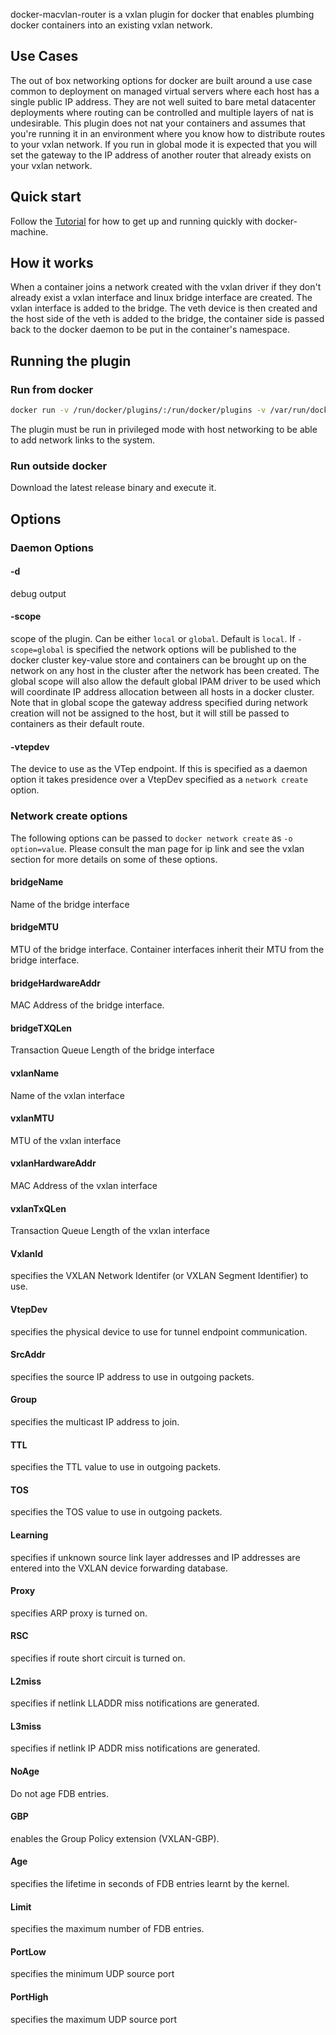 docker-macvlan-router is a vxlan plugin for docker that enables plumbing docker containers into an existing vxlan network.

## Use Cases

The out of box networking options for docker are built around a use case common to deployment on managed virtual servers where each host has a single public IP address. They are not well suited to bare metal datacenter deployments where routing can be controlled and multiple layers of nat is undesirable. This plugin does not nat your containers and assumes that you're running it in an environment where you know how to distribute routes to your vxlan network. If you run in global mode it is expected that you will set the gateway to the IP address of another router that already exists on your vxlan network.

## Quick start

Follow the [Tutorial](tutorial.md) for how to get up and running quickly with docker-machine.

## How it works

When a container joins a network created with the vxlan driver if they don't already exist a vxlan interface and linux bridge interface are created. The vxlan interface is added to the bridge. The veth device is then created and the host side of the veth is added to the bridge, the container side is passed back to the docker daemon to be put in the container's namespace.

## Running the plugin

### Run from docker

```sh
docker run -v /run/docker/plugins/:/run/docker/plugins -v /var/run/docker.sock:/var/run/docker.sock --privileged  --net=host clinta/docker-macvlan-router
```

The plugin must be run in privileged mode with host networking to be able to add network links to the system.

### Run outside docker

Download the latest release binary and execute it.

## Options

### Daemon Options

#### -d

debug output

#### -scope

scope of the plugin. Can be either `local` or `global`. Default is `local`. If `-scope=global` is specified the network options will be published to the docker cluster key-value store and containers can be brought up on the network on any host in the cluster after the network has been created. The global scope will also allow the default global IPAM driver to be used which will coordinate IP address allocation between all hosts in a docker cluster. Note that in global scope the gateway address specified during network creation will not be assigned to the host, but it will still be passed to containers as their default route.

#### -vtepdev

The device to use as the VTep endpoint. If this is specified as a daemon option it takes presidence over a VtepDev specified as a `network create` option.

### Network create options

The following options can be passed to `docker network create` as `-o option=value`. Please consult the man page for ip link and see the vxlan section for more details on some of these options.

#### bridgeName

Name of the bridge interface

#### bridgeMTU

MTU of the bridge interface. Container interfaces inherit their MTU from the bridge interface.

#### bridgeHardwareAddr

MAC Address of the bridge interface.

#### bridgeTXQLen

Transaction Queue Length of the bridge interface

#### vxlanName

Name of the vxlan interface

#### vxlanMTU

MTU of the vxlan interface

#### vxlanHardwareAddr

MAC Address of the vxlan interface

#### vxlanTxQLen

Transaction Queue Length of the vxlan interface

#### VxlanId

specifies the VXLAN Network Identifer (or VXLAN Segment Identifier) to use.

#### VtepDev

specifies the physical device to use for tunnel endpoint communication.

#### SrcAddr

specifies the source IP address to use in outgoing packets.

#### Group

specifies the multicast IP address to join.

#### TTL

specifies the TTL value to use in outgoing packets.

#### TOS

specifies the TOS value to use in outgoing packets.

#### Learning

specifies if unknown source link layer addresses and IP addresses are entered into the VXLAN device forwarding database.

#### Proxy

specifies ARP proxy is turned on.

#### RSC

specifies if route short circuit is turned on.

#### L2miss

specifies if netlink LLADDR miss notifications are generated.

#### L3miss

specifies if netlink IP ADDR miss notifications are generated.

#### NoAge

Do not age FDB entries.

#### GBP

enables the Group Policy extension (VXLAN-GBP).

#### Age

specifies the lifetime in seconds of FDB entries learnt by the kernel.

#### Limit

specifies the maximum number of FDB entries.

#### PortLow

specifies the minimum UDP source port

#### PortHigh

specifies the maximum UDP source port
